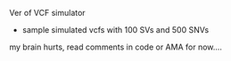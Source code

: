 Ver of VCF simulator

+ sample simulated vcfs with 100 SVs and 500 SNVs

my brain hurts, read comments in code or AMA for now....
